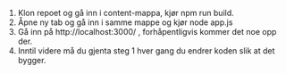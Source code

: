 
1. Klon repoet og gå inn i content-mappa, kjør npm run build. 
2. Åpne ny tab og gå inn i samme mappe og kjør node app.js
3. Gå inn på http://localhost:3000/ , forhåpentligvis kommer det noe opp der.
4. Inntil videre må du gjenta steg 1 hver gang du endrer koden slik at det bygger.
